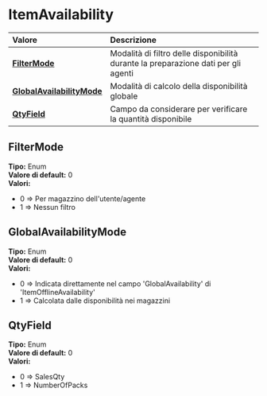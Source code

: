 # ItemAvailability

| Valore| Descrizione |
| :--- | :--- |
| [**FilterMode**](itemavailability.md#filtermode) | Modalità di filtro delle disponibilità durante la preparazione dati per gli agenti |
| [**GlobalAvailabilityMode**](itemavailability.md#globalavailabilitymode) | Modalità di calcolo della disponibilità globale |
| [**QtyField**](itemavailability.md#qtyfield) | Campo da considerare per verificare la quantità disponibile |

## FilterMode 

**Tipo:** Enum	 
**Valore di default:** 0	 
**Valori:**

* 0 =&gt; Per magazzino dell'utente/agente
* 1 =&gt; Nessun filtro

## GlobalAvailabilityMode 

**Tipo:** Enum	 
**Valore di default:** 0	 
**Valori:**

* 0 =&gt; Indicata direttamente nel campo 'GlobalAvailability' di 'ItemOfflineAvailability'
* 1 =&gt; Calcolata dalle disponibilità nei magazzini

## QtyField 

**Tipo:** Enum	 
**Valore di default:** 0	 
**Valori:**

* 0 =&gt; SalesQty
* 1 =&gt; NumberOfPacks



